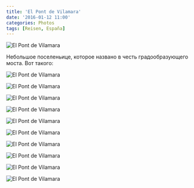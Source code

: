 ```yaml
---
title: 'El Pont de Vilamara'
date: '2016-01-12 11:00'
categories: Photos
tags: [Reisen, España]
---
```


<div class='preview'><img src='{{urls.media}}/ElPontDeVilamaraOK.jpg' alt='El Pont de Vilamara'></div>

Небольшое поселеньице, которое названо в честь градообразующего моста. Вот такого:

<a id='eef45b249050e971b1e2d76ad83c7f7c-800'></a>![El Pont de Vilamara]({{urls.media}}/eef45b249050e971b1e2d76ad83c7f7c-800.jpg 'Все преклонного возраста мосты легко узнать по вздымающемуся среднему пролету: Йобрегат был когда-то судоходной рекой, да и поныне на нем есть гидроэлектростанция')

<a id='6689192ca9961edb5e67ad44b47c6c09-800'></a>![El Pont de Vilamara]({{urls.media}}/6689192ca9961edb5e67ad44b47c6c09-800.jpg 'Такой себе пост посреди ничего')

<a id='0d68922efe63d87357f63c74cc59c00f-800'></a>![El Pont de Vilamara]({{urls.media}}/0d68922efe63d87357f63c74cc59c00f-800.jpg 'Впрочем, полностью Йобрегат не пересыхает даже летом')

<a id='60eb7e457e5323808636a0732cd5d29b-800'></a>![El Pont de Vilamara]({{urls.media}}/60eb7e457e5323808636a0732cd5d29b-800.jpg 'Но и не сказать, чтобы река была полноводной')

<a id='b51e9e2febfb88d497aa868dd4e9af9a-800'></a>![El Pont de Vilamara]({{urls.media}}/b51e9e2febfb88d497aa868dd4e9af9a-800.jpg 'Дно реки когда-то было каменистым.')

<a id='d6232c8281ae40870d34509464968034-800'></a>![El Pont de Vilamara]({{urls.media}}/d6232c8281ae40870d34509464968034-800.jpg 'Тут, как всегда и везде в провинциальной Каталонии, немноголюдно')

<a id='f9c23ad901de54aaa432316d394eacff-800'></a>![El Pont de Vilamara]({{urls.media}}/f9c23ad901de54aaa432316d394eacff-800.jpg 'Мост соединяет два склона ущелья, на которых притулилось по паре домишек')

<a id='deec8a33f461b1215a71339f623f956e-800'></a>![El Pont de Vilamara]({{urls.media}}/deec8a33f461b1215a71339f623f956e-800.jpg 'Высота пролета позволяет пройти какой-нибудь бригантине')

<a id='7ed9b5fe87fb8dc0b8f7d9c058cb7969-800'></a>![El Pont de Vilamara]({{urls.media}}/7ed9b5fe87fb8dc0b8f7d9c058cb7969-800.jpg 'Сейчас мост больше напоминает виадук')

<a id='64b241d80911572af416725063075d7d-800'></a>![El Pont de Vilamara]({{urls.media}}/64b241d80911572af416725063075d7d-800.jpg 'Попробуйте угадать, с какой стороны горы, откуда весной течет много воды со снегом и внезапными льдинами')
